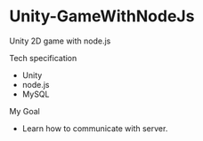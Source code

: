 # Unity-GameWithNodeJs
Unity 2D game with node.js

Tech specification
- Unity
- node.js
- MySQL

My Goal
- Learn how to communicate with server.
